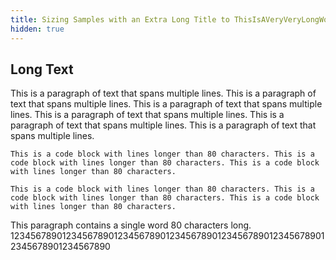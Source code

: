 ```yaml
---
title: Sizing Samples with an Extra Long Title to ThisIsAVeryVeryLongWord Show Wrapping
hidden: true
---
```


<!--
Licensed to the Apache Software Foundation (ASF) under one or more
contributor license agreements.  See the NOTICE file distributed with
this work for additional information regarding copyright ownership.
The ASF licenses this file to You under the Apache License, Version 2.0
(the "License"); you may not use this file except in compliance with
the License.  You may obtain a copy of the License at

    http://www.apache.org/licenses/LICENSE-2.0

Unless required by applicable law or agreed to in writing, software
distributed under the License is distributed on an "AS IS" BASIS,
WITHOUT WARRANTIES OR CONDITIONS OF ANY KIND, either express or implied.
See the License for the specific language governing permissions and
limitations under the License.
-->

## Long Text

This is a paragraph of text that spans multiple lines.
This is a paragraph of text that spans multiple lines.
This is a paragraph of text that spans multiple lines.
This is a paragraph of text that spans multiple lines.
This is a paragraph of text that spans multiple lines.
This is a paragraph of text that spans multiple lines.

```
This is a code block with lines longer than 80 characters. This is a code block with lines longer than 80 characters. This is a code block with lines longer than 80 characters.

This is a code block with lines longer than 80 characters. This is a code block with lines longer than 80 characters. This is a code block with lines longer than 80 characters.
```

This paragraph contains a single word 80 characters long.
12345678901234567890123456789012345678901234567890123456789012345678901234567890
